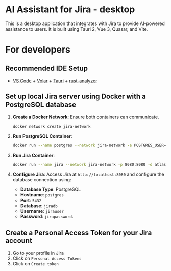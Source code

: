 # AI Assistant for Jira - desktop

This is a desktop application that integrates with Jira to provide AI-powered assistance to users.
It is built using Tauri 2, Vue 3, Quasar, and Vite.

# For developers

## Recommended IDE Setup

- [VS Code](https://code.visualstudio.com/) + [Volar](https://marketplace.visualstudio.com/items?itemName=Vue.volar) + [Tauri](https://marketplace.visualstudio.com/items?itemName=tauri-apps.tauri-vscode) + [rust-analyzer](https://marketplace.visualstudio.com/items?itemName=rust-lang.rust-analyzer)

## Set up local Jira server using Docker with a PostgreSQL database

1. **Create a Docker Network**: Ensure both containers can communicate.
   ```bash
   docker network create jira-network
   ```

2. **Run PostgreSQL Container**:
   ```bash
   docker run --name postgres --network jira-network -e POSTGRES_USER=jirauser -e POSTGRES_PASSWORD=jirapassword -e POSTGRES_DB=jiradb -d postgres
   ```

3. **Run Jira Container**:
   ```bash
   docker run --name jira --network jira-network -p 8080:8080 -d atlassian/jira-software
   ```

4. **Configure Jira**: Access Jira at `http://localhost:8080` and configure the database connection using:
   - **Database Type**: PostgreSQL
   - **Hostname**: `postgres`
   - **Port**: `5432`
   - **Database**: `jiradb`
   - **Username**: `jirauser`
   - **Password**: `jirapassword`.

## Create a Personal Access Token for your Jira account
1. Go to your profile in Jira
2. Click on `Personal Access Tokens`
3. Click on `Create token`
